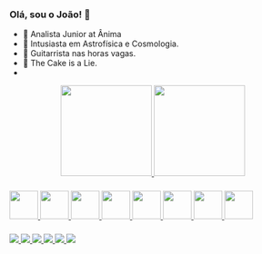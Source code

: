 ### Olá, sou o João! 👋

- :star2: Analista Junior at Ânima
- :telescope: Intusiasta em Astrofísica e Cosmologia.
- :guitar: Guitarrista nas horas vagas.
- :cake: The Cake is a Lie.
- 

<div align="center">
  <a href="https://github.com/joaoemc2">
  <img height="160em" src="https://github-readme-stats.vercel.app/api?username=joaoemc2&show_icons=true&theme=codeSTACKr&include_all_commits=true&count_private=true"/>
  <img height="160em" src="https://github-readme-stats.vercel.app/api/top-langs/?username=joaoemc2&layout=compact&langs_count=7&theme=codeSTACKr"/>
</div>

###

<div >
  <img style="height: 50px;" src="https://cdn.jsdelivr.net/gh/devicons/devicon/icons/html5/html5-original.svg" />        
  <img style="height: 50px;" src="https://cdn.jsdelivr.net/gh/devicons/devicon/icons/css3/css3-original.svg" />
  <img style="height: 50px;" src="https://cdn.jsdelivr.net/gh/devicons/devicon/icons/javascript/javascript-original.svg" />
  <img style="height: 50px;" src="https://cdn.jsdelivr.net/gh/devicons/devicon/icons/react/react-original.svg" />
  <img style="height: 50px;" src="https://cdn.jsdelivr.net/gh/devicons/devicon/icons/bootstrap/bootstrap-original.svg" />
  <img style="height: 50px;" src="https://cdn.jsdelivr.net/gh/devicons/devicon/icons/xd/xd-plain.svg" />
  <img style="height: 50px;" src="https://cdn.jsdelivr.net/gh/devicons/devicon/icons/photoshop/photoshop-plain.svg" />
  <img style="height: 50px;" src="https://cdn.jsdelivr.net/gh/devicons/devicon/icons/illustrator/illustrator-plain.svg" />
</div>
  
  ###
  
<div >
<a href="https://joaoguimaraes.com" target="_blank">
  <img src="https://img.shields.io/badge/website-000000?style=for-the-badge&logo=About.me&logoColor=white">
 </a>
 <a href="https://www.linkedin.com/in/joaoemc2/" target="_blank">
  <img src="https://img.shields.io/badge/LinkedIn-0077B5?style=for-the-badge&logo=linkedin&logoColor=white">
 </a>
 <a href="https://www.behance.net/joaoemc2" target="_blank">
  <img src="https://img.shields.io/badge/Behance-0054F7?style=for-the-badge&logo=behance&logoColor=white">
 </a>
  <a href="https://www.instagram.com/joaoemc2/" target="_blank">
  <img src="https://img.shields.io/badge/Instagram-E4405F?style=for-the-badge&logo=instagram&logoColor=white">
 </a>
  <a href="https://api.whatsapp.com/send?phone=5531971602258" target="_blank">
  <img src="https://img.shields.io/badge/WhatsApp-25D366?style=for-the-badge&logo=whatsapp&logoColor=white">
 </a>
  <a href="https://t.me/joaoemc2" target="_blank">
  <img src="https://img.shields.io/badge/Telegram-2CA5E0?style=for-the-badge&logo=telegram&logoColor=white">
 </a>
 
</div>
